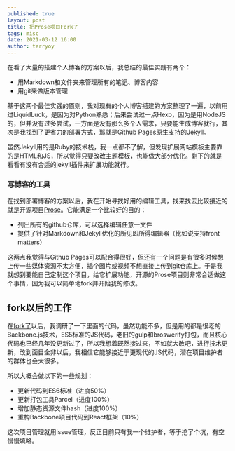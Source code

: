 ```yaml
---
published: true
layout: post
title: 把Prose项目Fork了
tags: misc
date: 2021-03-12 16:00
author: terryoy
---
```


在看了大量的搭建个人博客的方案以后，我总结的最佳实践有两个：

* 用Markdown和文件夹来管理所有的笔记、博客内容
* 用git来做版本管理
 
 基于这两个最佳实践的原则，我对现有的个人博客搭建的方案整理了一遍，以前用过LiquidLuck，是因为对Python熟悉；后来尝试过一点Hexo，因为是用NodeJS的，但并没有过多尝试，一方面是没有那么多个人需求，只要能生成博客就行，其次是我找到了更省力的部署方式，那就是Github Pages原生支持的Jekyll。
 
 虽然Jekyll用的是Ruby的技术栈，我一点都不了解，但发现扩展网站模板主要靠的是HTML和JS，所以觉得只要改改主题模板，也能做大部分优化。剩下的就是看看有没有合适的jekyll插件来扩展功能就行。
 
### 写博客的工具

在找到部署博客的方案以后，我在开始寻找好用的编辑工具，找来找去比较接近的就是开源项目[Prose](prose.io)。它能满足一个比较好的目的：

* 列出所有的github仓库，可以选择编辑任意一文件
* 提供了针对Markdown和Jekyll优化的所见即所得编辑器（比如说支持front matters）

这两点我觉得与Github Pages可以配合得很好，但还有一个问题是有很多时候想上传一些媒体资源不太方便，插个图片或视频不想直接上传到git仓库上。于是我就想到要能自己定制这个项目，给它扩展功能，开源的Prose项目则非常合适做这个事情，因为我可以简单地fork并开始我的修改。

## fork以后的工作

在[fork了](https://github.com/terryoy/prose/)以后，我调研了一下里面的代码，虽然功能不多，但是用的都是很老的Backbone.js技术，ES5标准的JS代码，老旧的gulp和broswerify打包，而且核心代码也已经几年没更新过了，所以我想着既然接过来，不如就大改吧，进行技术更新，改到面目全非以后，我相信它能够接近于更现代的JS代码，潜在项目维护者的群体也会大很多。

所以大概会做以下的一些规划：

- 更新代码到ES6标准（进度50%）
- 更新打包工具Parcel（进度100%）
- 增加静态资源文件hash（进度100%）
- 重构Backbone项目代码到React框架（10%）

这次项目管理就用issue管理，反正目前只有我一个维护者，等于挖了个坑，有空慢慢填咯。
